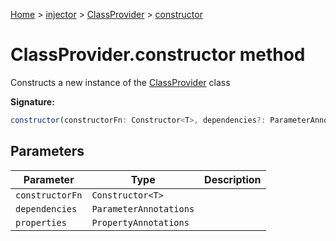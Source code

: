 [Home](./index) &gt; [injector](./injector.md) &gt; [ClassProvider](./injector.classprovider.md) &gt; [constructor](./injector.classprovider.constructor.md)

# ClassProvider.constructor method

Constructs a new instance of the [ClassProvider](./injector.classprovider.md) class

**Signature:**
```javascript
constructor(constructorFn: Constructor<T>, dependencies?: ParameterAnnotations, properties?: PropertyAnnotations);
```

## Parameters

|  Parameter | Type | Description |
|  --- | --- | --- |
|  `constructorFn` | `Constructor<T>` |  |
|  `dependencies` | `ParameterAnnotations` |  |
|  `properties` | `PropertyAnnotations` |  |

